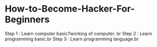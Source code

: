 # How-to-Become-Hacker-For-Beginners
Step 1 : Learn computer basic?working of computer. br
Step 2 : Learn programming basic.br
Step 3 : Learn programming language.br

